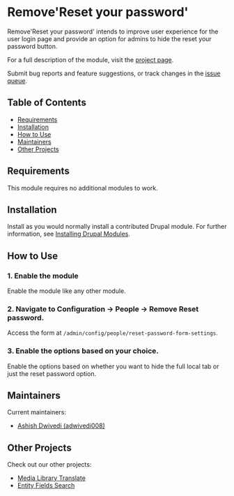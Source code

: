 # Remove'Reset your password'

Remove'Reset your password' intends to improve user 
experience for the user login page and provide an option 
for admins to hide the reset your password button.

For a full description of the module, visit the
[project page](https://www.drupal.org/project/remove_reset_password).

Submit bug reports and feature suggestions, or track changes in the
[issue queue](https://www.drupal.org/project/issues/search/remove_reset_password).

## Table of Contents

- [Requirements](#requirements)
- [Installation](#installation)
- [How to Use](#how-to-use)
- [Maintainers](#maintainers)
- [Other Projects](#other-projects)

## Requirements

This module requires no additional modules to work.

## Installation

Install as you would normally install a contributed Drupal module. For further
information, see
[Installing Drupal Modules](https://www.drupal.org/docs/extending-drupal/installing-drupal-modules).

## How to Use

### 1. Enable the module 

Enable the module like any other module.

### 2. Navigate to Configuration -> People -> Remove Reset password. 

Access the form at `/admin/config/people/reset-password-form-settings`.

### 3. Enable the options based on your choice. 

Enable the options based on whether you want to 
hide the full local tab or just the reset password option.

## Maintainers

Current maintainers:

- [Ashish Dwivedi (adwivedi008)](https://www.drupal.org/u/adwivedi008)

## Other Projects

Check out our other projects:

- [Media Library Translate](https://www.drupal.org/project/media_library_translate)
- [Entity Fields Search](https://www.drupal.org/project/entitytype_filter)
